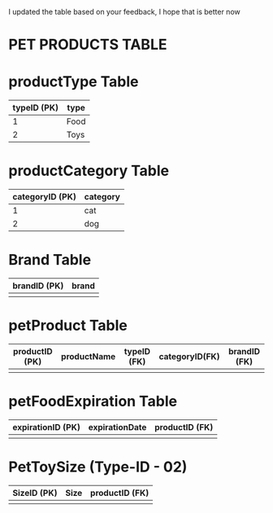 I updated the table based on your feedback, I hope that is better now

# PET PRODUCTS TABLE

# productType Table

| typeID (PK) | type    |
|-------------|---------|
| 1           | Food | 
| 2           | Toys |

# productCategory Table
| categoryID (PK) | category | 
|-----------------|----------|
| 1               | cat      | 
| 2               | dog      |

# Brand Table
| brandID (PK) | brand |
|--------------|-------|
|              |       |


# petProduct Table
| productID (PK) | productName |  typeID (FK)   |categoryID(FK)|brandID (FK) |
|----------------|-------------|----------------|--------------|-------------|
|                |             |                |              |             |  

# petFoodExpiration Table 
| expirationID (PK) | expirationDate | productID (FK) |
|-------------------|----------------|----------------|
|                   |                |                |

# PetToySize (Type-ID - 02)

|SizeID (PK)|Size             | productID (FK) |
|-----------|-----------------|----------------|
|           |                 |                |





